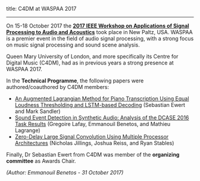 title: C4DM at WASPAA 2017

-------------------

On 15-18 October 2017 the <b>[2017 IEEE Workshop on Applications of Signal Processing to Audio and Acoustics](http://www.waspaa.com/)</b> took place in New Paltz, USA. WASPAA is a premier event in the field of audio signal processing, with a strong focus on music signal processing and sound scene analysis.

Queen Mary University of London, and more specifically its Centre for Digital Music (C4DM), had as in previous years a strong presence at WASPAA 2017.

In the <b>Technical Programme</b>, the following papers were authored/coauthored by C4DM members:

* [An Augmented Lagrangian Method for Piano Transcription Using Equal Loudness Thresholding and LSTM-based Decoding](http://www.eecs.qmul.ac.uk/~ewerts/publications/2017_EwertSandler_PianoTransADMM+LSTM_WASPAA.pdf) (Sebastian Ewert and Mark Sandler)
* [Sound Event Detection in Synthetic Audio: Analysis of the DCASE 2016 Task Results](http://qmro.qmul.ac.uk/xmlui/handle/123456789/25293) (Gregoire Lafay, Emmanouil Benetos, and Mathieu Lagrange)
* [Zero-Delay Large Signal Convolution Using Multiple Processor Architectures](http://www.waspaa.com/schedule/#S1569546892) (Nicholas Jillings, Joshua Reiss, and Ryan Stables)

Finally, Dr Sebastian Ewert from C4DM was member of the <b>organizing committee</b> as Awards Chair.

<i>(Author: Emmanouil Benetos - 31 October 2017)</i>
